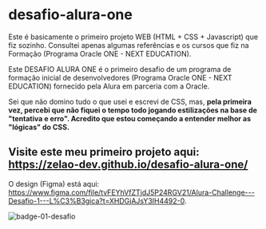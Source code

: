 # desafio-alura-one

Este é basicamente o primeiro projeto WEB (HTML + CSS + Javascript) que fiz sozinho. Consultei apenas algumas referências e os cursos que fiz na Formação (Programa Oracle ONE - NEXT EDUCATION).

Este DESAFIO ALURA ONE é o primeiro desafio de um programa de formação inicial de desenvolvedores (Programa Oracle ONE - NEXT EDUCATION) fornecido pela Alura em parceria com a Oracle.

Sei que não domino tudo o que usei e escrevi de CSS, mas, **pela primeira vez, percebi que não fiquei o tempo todo jogando estilizações na base de "tentativa e erro". Acredito que estou começando a entender melhor as "lógicas" do CSS.**

## Visite este meu primeiro projeto aqui: https://zelao-dev.github.io/desafio-alura-one/

O design (Figma) está aqui: https://www.figma.com/file/tvFEYhVfZTjdJ5P24RGV21/Alura-Challenge---Desafio-1---L%C3%B3gica?t=XHDGjAJsY3IH4492-0.

![badge-01-desafio](https://user-images.githubusercontent.com/57414786/210112856-80836d42-60d0-4483-bcb3-421c048b8e16.png)

